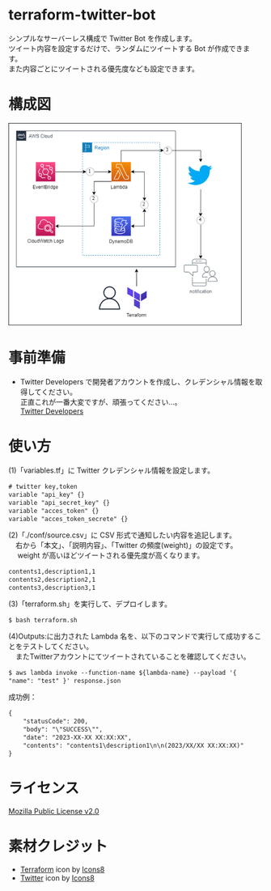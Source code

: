 # terraform-twitter-bot

シンプルなサーバーレス構成で Twitter Bot を作成します。
<br>
ツイート内容を設定するだけで、ランダムにツイートする Bot が作成できます。
<br>
また内容ごとにツイートされる優先度なども設定できます。

# 構成図

<p>
<img height="400px" src="./src/terraform-aws-twitterbot.drawio.png">
</p>

# 事前準備

- Twitter Developers で開発者アカウントを作成し、クレデンシャル情報を取得してください。
  <br>
  正直これが一番大変ですが、頑張ってください...。
  <br>
  [Twitter Developers](https://developer.twitter.com/en)

# 使い方

(1)「variables.tf」に Twitter クレデンシャル情報を設定します。

```
# twitter key,token
variable "api_key" {}
variable "api_secret_key" {}
variable "acces_token" {}
variable "acces_token_secrete" {}
```

(2)「./conf/source.csv」に CSV 形式で通知したい内容を追記します。
<br>
　右から「本文」、「説明内容」、「Twitter の頻度(weight)」の設定です。
<br>
　 weight が高いほどツイートされる優先度が高くなります。

```
contents1,description1,1
contents2,description2,1
contents3,description3,1
```

(3)「terraform.sh」を実行して、デプロイします。

```
$ bash terraform.sh
```

(4)Outputs:に出力された Lambda 名を、以下のコマンドで実行して成功することをテストしてください。
<br>
　またTwitterアカウントにてツイートされていることを確認してください。

```
$ aws lambda invoke --function-name ${lambda-name} --payload '{ "name": "test" }' response.json
```

成功例：

```
{
    "statusCode": 200,
    "body": "\"SUCCESS\"",
    "date": "2023-XX-XX XX:XX:XX",
    "contents": "contents1\description1\n\n(2023/XX/XX XX:XX:XX)"
}
```

# ライセンス

[Mozilla Public License v2.0](https://github.com/Lamaglama39/terraform-for-aws/blob/main/LICENSE)

# 素材クレジット

- <a target="_blank" href="https://icons8.com/icon/WncR8Bcg5nE9/terraform">Terraform</a> icon by <a target="_blank" href="https://icons8.com">Icons8</a>
- <a target="_blank" href="https://icons8.com/icon/13963/twitter">Twitter</a> icon by <a target="_blank" href="https://icons8.com">Icons8</a>
